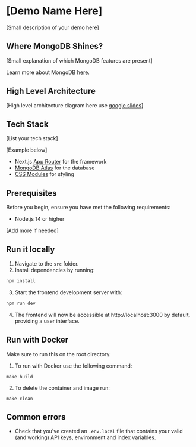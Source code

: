 # [Demo Name Here]

[Small description of your demo here]

## Where MongoDB Shines?

[Small explanation of which MongoDB features are present]

Learn more about MongoDB [here](https://www.mongodb.com/docs/manual/).

## High Level Architecture

[High level architecture diagram here use [google slides](https://docs.google.com/presentation/d/1vo8Y8mBrocJtzvZc_tkVHZTsVW_jGueyUl-BExmVUtI/edit#slide=id.g30c066974c7_0_3536)]

## Tech Stack

[List your tech stack]

[Example below]

- Next.js [App Router](https://nextjs.org/docs/app) for the framework
- [MongoDB Atlas](https://www.mongodb.com/atlas/database) for the database
- [CSS Modules](https://github.com/css-modules/css-modules) for styling


## Prerequisites

Before you begin, ensure you have met the following requirements:

- Node.js 14 or higher

[Add more if needed]

## Run it locally

1. Navigate to the `src` folder.
2. Install dependencies by running:
```bash
npm install
```
3. Start the frontend development server with:
````bash
npm run dev
````
4. The frontend will now be accessible at http://localhost:3000 by default, providing a user interface.

## Run with Docker

Make sure to run this on the root directory.

1. To run with Docker use the following command:
```
make build
```
2. To delete the container and image run:
```
make clean
```

## Common errors

- Check that you've created an `.env.local` file that contains your valid (and working) API keys, environment and index variables.